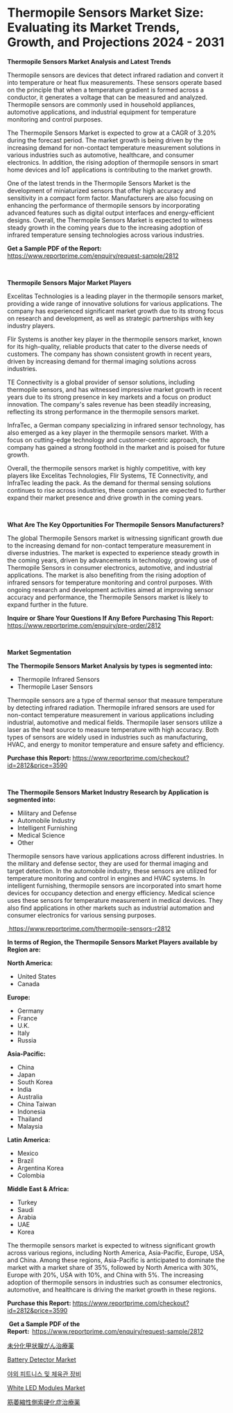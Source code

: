 <p><h1>Thermopile Sensors Market Size: Evaluating its Market Trends, Growth, and Projections 2024 - 2031</h1></p><p><strong>Thermopile Sensors Market Analysis and Latest Trends</strong></p>
<p><p>Thermopile sensors are devices that detect infrared radiation and convert it into temperature or heat flux measurements. These sensors operate based on the principle that when a temperature gradient is formed across a conductor, it generates a voltage that can be measured and analyzed. Thermopile sensors are commonly used in household appliances, automotive applications, and industrial equipment for temperature monitoring and control purposes.</p><p>The Thermopile Sensors Market is expected to grow at a CAGR of 3.20% during the forecast period. The market growth is being driven by the increasing demand for non-contact temperature measurement solutions in various industries such as automotive, healthcare, and consumer electronics. In addition, the rising adoption of thermopile sensors in smart home devices and IoT applications is contributing to the market growth.</p><p>One of the latest trends in the Thermopile Sensors Market is the development of miniaturized sensors that offer high accuracy and sensitivity in a compact form factor. Manufacturers are also focusing on enhancing the performance of thermopile sensors by incorporating advanced features such as digital output interfaces and energy-efficient designs. Overall, the Thermopile Sensors Market is expected to witness steady growth in the coming years due to the increasing adoption of infrared temperature sensing technologies across various industries.</p></p>
<p><strong>Get a Sample PDF of the Report:&nbsp;</strong> <a href="https://www.reportprime.com/enquiry/request-sample/2812">https://www.reportprime.com/enquiry/request-sample/2812</a></p>
<p>&nbsp;</p>
<p><strong>Thermopile Sensors Major Market Players</strong></p>
<p><p>Excelitas Technologies is a leading player in the thermopile sensors market, providing a wide range of innovative solutions for various applications. The company has experienced significant market growth due to its strong focus on research and development, as well as strategic partnerships with key industry players.</p><p>Flir Systems is another key player in the thermopile sensors market, known for its high-quality, reliable products that cater to the diverse needs of customers. The company has shown consistent growth in recent years, driven by increasing demand for thermal imaging solutions across industries.</p><p>TE Connectivity is a global provider of sensor solutions, including thermopile sensors, and has witnessed impressive market growth in recent years due to its strong presence in key markets and a focus on product innovation. The company's sales revenue has been steadily increasing, reflecting its strong performance in the thermopile sensors market.</p><p>InfraTec, a German company specializing in infrared sensor technology, has also emerged as a key player in the thermopile sensors market. With a focus on cutting-edge technology and customer-centric approach, the company has gained a strong foothold in the market and is poised for future growth.</p><p>Overall, the thermopile sensors market is highly competitive, with key players like Excelitas Technologies, Flir Systems, TE Connectivity, and InfraTec leading the pack. As the demand for thermal sensing solutions continues to rise across industries, these companies are expected to further expand their market presence and drive growth in the coming years.</p></p>
<p>&nbsp;</p>
<p><strong>What Are The Key Opportunities For Thermopile Sensors Manufacturers?</strong></p>
<p><p>The global Thermopile Sensors market is witnessing significant growth due to the increasing demand for non-contact temperature measurement in diverse industries. The market is expected to experience steady growth in the coming years, driven by advancements in technology, growing use of Thermopile Sensors in consumer electronics, automotive, and industrial applications. The market is also benefiting from the rising adoption of infrared sensors for temperature monitoring and control purposes. With ongoing research and development activities aimed at improving sensor accuracy and performance, the Thermopile Sensors market is likely to expand further in the future.</p></p>
<p><strong>Inquire or Share Your Questions If Any Before Purchasing This Report:</strong> <a href="https://www.reportprime.com/enquiry/pre-order/2812">https://www.reportprime.com/enquiry/pre-order/2812</a></p>
<p>&nbsp;</p>
<p><strong>Market Segmentation</strong></p>
<p><strong>The Thermopile Sensors Market Analysis by types is segmented into:</strong></p>
<p><ul><li>Thermopile Infrared Sensors</li><li>Thermopile Laser Sensors</li></ul></p>
<p><p>Thermopile sensors are a type of thermal sensor that measure temperature by detecting infrared radiation. Thermopile infrared sensors are used for non-contact temperature measurement in various applications including industrial, automotive and medical fields. Thermopile laser sensors utilize a laser as the heat source to measure temperature with high accuracy. Both types of sensors are widely used in industries such as manufacturing, HVAC, and energy to monitor temperature and ensure safety and efficiency.</p></p>
<p><strong>Purchase this Report:&nbsp;</strong><a href="https://www.reportprime.com/checkout?id=2812&price=3590">https://www.reportprime.com/checkout?id=2812&price=3590</a></p>
<p>&nbsp;</p>
<p><strong>The Thermopile Sensors Market Industry Research by Application is segmented into:</strong></p>
<p><ul><li>Military and Defense</li><li>Automobile Industry</li><li>Intelligent Furnishing</li><li>Medical Science</li><li>Other</li></ul></p>
<p><p>Thermopile sensors have various applications across different industries. In the military and defense sector, they are used for thermal imaging and target detection. In the automobile industry, these sensors are utilized for temperature monitoring and control in engines and HVAC systems. In intelligent furnishing, thermopile sensors are incorporated into smart home devices for occupancy detection and energy efficiency. Medical science uses these sensors for temperature measurement in medical devices. They also find applications in other markets such as industrial automation and consumer electronics for various sensing purposes.</p></p>
<p><a href="https://www.reportprime.com/thermopile-sensors-r2812">&nbsp;https://www.reportprime.com/thermopile-sensors-r2812</a></p>
<p><strong>In terms of Region, the Thermopile Sensors Market Players available by Region are:</strong></p>
<p>
    <p> <strong> North America: </strong>
        <ul>
            <li>United States</li>
            <li>Canada</li>
        </ul>
        </p> 
    <p> <strong> Europe: </strong>
        <ul>
            <li>Germany</li>
            <li>France</li>
            <li>U.K.</li>
            <li>Italy</li>
            <li>Russia</li>
        </ul>
        </p> 
    <p> <strong> Asia-Pacific: </strong>
        <ul>
            <li>China</li>
            <li>Japan</li>
            <li>South Korea</li>
            <li>India</li>
            <li>Australia</li>
            <li>China Taiwan</li>
            <li>Indonesia</li>
            <li>Thailand</li>
            <li>Malaysia</li>
        </ul>
        </p> 
    <p> <strong> Latin America: </strong>
        <ul>
            <li>Mexico</li>
            <li>Brazil</li>
            <li>Argentina Korea</li>
            <li>Colombia</li>
        </ul>
        </p> 
    <p> <strong> Middle East & Africa: </strong>
        <ul>
            <li>Turkey</li>
            <li>Saudi</li>
            <li>Arabia</li>
            <li>UAE</li>
            <li>Korea</li>
        </ul>
    </p>
    </p>
<p><p>The thermopile sensors market is expected to witness significant growth across various regions, including North America, Asia-Pacific, Europe, USA, and China. Among these regions, Asia-Pacific is anticipated to dominate the market with a market share of 35%, followed by North America with 30%, Europe with 20%, USA with 10%, and China with 5%. The increasing adoption of thermopile sensors in industries such as consumer electronics, automotive, and healthcare is driving the market growth in these regions.</p></p>
<p><strong>Purchase this Report: </strong><a href="https://www.reportprime.com/checkout?id=2812&price=3590">https://www.reportprime.com/checkout?id=2812&price=3590</a></p>
<p>&nbsp;<strong>Get a Sample PDF of the Report:&nbsp;&nbsp;</strong><a href="https://www.reportprime.com/enquiry/request-sample/2812">https://www.reportprime.com/enquiry/request-sample/2812</a></p>
<p><strong></strong></p>
<p><p><a href="https://github.com/tanyaali3/Market-Research-Report-List-3/blob/main/299734883051.md">未分化甲状腺がん治療薬</a></p><p><a href="https://github.com/lukmanduiky01/Market-Research-Report-List-2/blob/main/battery-detector-market.md">Battery Detector Market</a></p><p><a href="https://github.com/marufmohassin05/Market-Research-Report-List-2/blob/main/2004336103169.md">야외 피트니스 및 체육관 장비</a></p><p><a href="https://github.com/theanastasiyah/Market-Research-Report-List-2/blob/main/white-led-modules-market.md">White LED Modules Market</a></p><p><a href="https://github.com/reliezer65/Market-Research-Report-List-3/blob/main/717811783050.md">筋萎縮性側索硬化症治療薬</a></p></p>